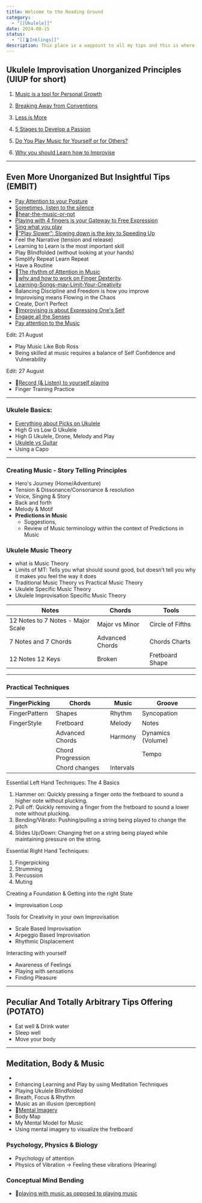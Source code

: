 ```yaml
---
title: Welcome to the Reading Ground
category:
  - "[[Ukulele]]"
date: 2024-08-15
status:
  - "[[🪴Inklings]]"
description: This place is a waypoint to all my tips and this is where most of the writing is happening, it's a long process that requires lots of thinking, editing, reviewing & publishing. It'll keep evolving over time.
---
```

## Ukulele Improvisation Unorganized Principles (UIUP for short)

1. [Music is a tool for Personal Growth](/notes/Music-is-a-tool-for-Personal-Growth)

2. [Breaking Away from Conventions](/notes/Breaking-Away-From-Conventions)

3. [Less is More](/notes/less-is-more)

4. [5 Stages to Develop a Passion](/notes/5-stages-to-develop-a-passion)

5. [Do You Play Music for Yourself or for Others?](/notes/Do-You-Play-Music-for-Yourself-or-for-Others)

6. [Why you should Learn how to Improvise](/notes/why-you-should-learn-how-to-improvise)

---

## Even More Unorganized But Insightful Tips (EMBIT)

 
- [Pay Attention to your Posture](/notes/posture)
- [Sometimes, listen to the silence](/notes/listen-to-the-silence)
- 📝[hear-the-music-or-not](/notes/hear-the-music-or-not)
- [Playing with 4 fingers is your Gateway to Free Expression](/notes/playing-with-4-fingers-is-your-gateway-to-free-expression)
- [Sing what you play](/notes/sing-what-you-hear) 
- 📝[“Play Slower”: Slowing down is the key to Speeding Up](/notes/play-slower)
- Feel the Narrative (tension and release)
- Learning to Learn is the most important skill 
- Play Blindfolded (without looking at your hands)
- Simplify Repeat Learn Repeat 
- Have a Routine
- 📝[The rhythm of Attention in Music](/notes/attention-in-music)
- 📝[why and how to work on Finger Dexterity]().
- [Learning-Songs-may-Limit-Your-Creativity](/notes/Why-Learning-Songs-may-Limit-Your-Creativity)
- Balancing Discipline and Freedom is how you improve 
- Improvising means Flowing in the Chaos
- Create, Don't Perfect
- 📝[Improvising is about Expressing One's Self](/notes/Improvising-is-about-Expressing-One-s-Self)
- [Engage all the Senses](/notes/engage-all-the-senses)
- [Pay attention to the Music](/notes/Pay-attention-to-the-music)


Edit: 21 August
- Play Music Like Bob Ross
- Being skilled at music requires a balance of Self Confidence and Vulnerability

Edit: 27 August
- 📝[Record (& Listen) to yourself playing](📝record-yourself-playing.md)
- Finger Training Practice


---

### Ukulele Basics:
- [Everything about Picks on Ukulele](/notes/pick)
- High G vs Low G Ukulele
- High G Ukulele, Drone, Melody and Play 
- [Ukulele vs Guitar](/notes/ukulelevsguitar)
- Using a Capo

---

### Creating Music - Story Telling Principles
- Hero's Journey (Home/Adventure)
- Tension & Dissonance/Consonance & resolution
- Voice, Singing & Story
- Back and forth
- Melody & Motif
- **Predictions in Music** 
	- Suggestions,
	- Review of Music terminology within the context of Predictions in Music


### Ukulele Music Theory
- what is Music Theory
- Limits of MT: Tells you what should sound good, but doesn’t tell you why it makes you feel the way it does
- Traditional Music Theory vs Practical Music Theory
- Ukulele Specific Music Theory
- Ukulele Improvisation Specific Music Theory

| Notes                             | Chords          | Tools            |
| --------------------------------- | --------------- | ---------------- |
| 12 Notes to 7 Notes - Major Scale | Major vs Minor  | Circle of Fifths |
| 7 Notes and 7 Chords              | Advanced Chords | Chords Charts    |
| 12 Notes 12 Keys                  | Broken          | Fretboard Shape  |



---

### Practical Techniques

| FingerPicking | Chords            | Music     | Groove            |
| ------------- | ----------------- | --------- | ----------------- |
| FingerPattern | Shapes            | Rhythm    | Syncopation       |
| FingerStyle   | Fretboard         | Melody    | Notes             |
|               | Advanced Chords   | Harmony   | Dynamics (Volume) |
|               | Chord Progression |           | Tempo             |
|               | Chord changes     | Intervals |                   |

Essential Left Hand Techniques:
The 4 Basics
1. Hammer on: Quickly pressing a finger onto the fretboard to sound a higher note without plucking.
2. Pull off: Quickly removing a finger from the fretboard to sound a lower note without plucking.
3. Bending/Vibrato: Pushing/pulling a string being played to change the pitch
4. Slides Up/Down: Changing fret on a string being played  while maintaining pressure on the string.


Essential Right Hand Techniques:
1. Fingerpicking
2. Strumming
3. Percussion
4. Muting

Creating a Foundation & Getting into the right State
- Improvisation Loop

Tools for Creativity in your own Improvisation
- Scale Based Improvisation
- Arpeggio Based Improvisation
- Rhythmic Displacement

Interacting with yourself
- Awareness of Feelings
- Playing with sensations
- Finding Pleasure




---
## Peculiar And Totally Arbitrary Tips Offering (POTATO)

- Eat well & Drink water
- Sleep well
- Move your body 

---
## Meditation, Body & Music
- 
- Enhancing Learning and Play by using Meditation Techniques
- Playing Ukulele Blindfolded
- Breath, Focus & Rhythm
- Music as an illusion (perception)
- 📝[Mental Imagery](mental-imagery)
- Body Map
- My Mental Model for Music
- Using mental imagery to visualize the fretboard
### Psychology, Physics & Biology
- Psychology of attention
- Physics of Vibration -> Feeling these vibrations (Hearing) 

### Conceptual Mind Bending
- 📝[playing with music as opposed to playing music](/notes/playingwithmusic)
